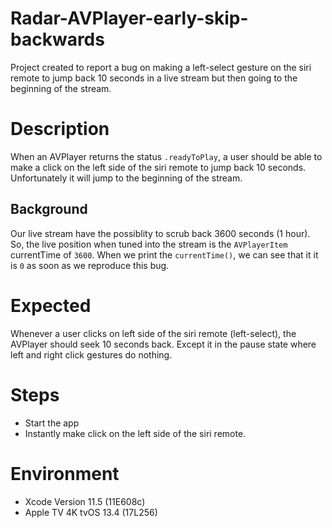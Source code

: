 # Radar-AVPlayer-early-skip-backwards
Project created to report a bug on making a left-select gesture on the siri remote to jump back 10 seconds in a live stream but then going to the beginning of the stream.

# Description
When an AVPlayer returns the status `.readyToPlay`, a user should be able to make a click on the left side of the siri remote to jump back 10 seconds. Unfortunately it will jump to the beginning of the stream.

## Background
Our live stream have the possiblity to scrub back 3600 seconds (1 hour). So, the live position when tuned into the stream is the `AVPlayerItem` currentTime of `3600`. 
When we print the `currentTime()`, we can see that it it is `0` as soon as we reproduce this bug.

# Expected 
Whenever a user clicks on left side of the siri remote (left-select), the AVPlayer should seek 10 seconds back. Except it in the pause state where left and right click gestures do nothing. 

# Steps

- Start the app
- Instantly make click on the left side of the siri remote.

# Environment

- Xcode Version 11.5 (11E608c)
- Apple TV 4K tvOS 13.4 (17L256)
